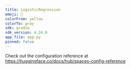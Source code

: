 ```yaml
---
title: LogisticRegression
emoji: 🐢
colorFrom: yellow
colorTo: gray
sdk: gradio
sdk_version: 4.24.0
app_file: app.py
pinned: false
---
```


Check out the configuration reference at https://huggingface.co/docs/hub/spaces-config-reference
